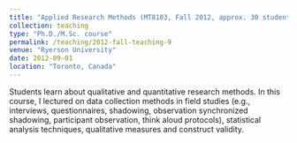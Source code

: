 ```yaml
---
title: "Applied Research Methods (MT8103, Fall 2012, approx. 30 students)"
collection: teaching
type: "Ph.D./M.Sc. course"
permalink: /teaching/2012-fall-teaching-9
venue: "Ryerson University"
date: 2012-09-01
location: "Toronto, Canada"
---
```

Students learn about qualitative and quantitative research methods. In this course, I lectured on data collection methods in field studies (e.g., interviews, questionnaires, shadowing, observation synchronized shadowing, participant observation, think aloud protocols), statistical analysis techniques, qualitative measures and construct validity.

